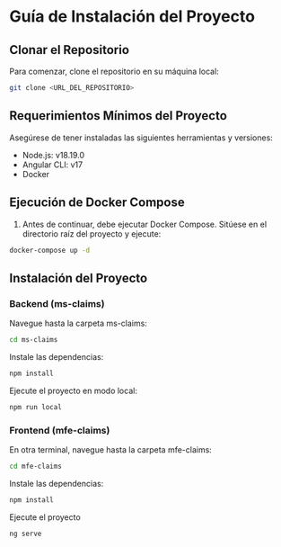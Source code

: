 # Guía de Instalación del Proyecto

## Clonar el Repositorio

Para comenzar, clone el repositorio en su máquina local:

```bash
git clone <URL_DEL_REPOSITORIO>
```

## Requerimientos Mínimos del Proyecto

Asegúrese de tener instaladas las siguientes herramientas y versiones:

- Node.js: v18.19.0
- Angular CLI: v17
- Docker

## Ejecución de Docker Compose

1. Antes de continuar, debe ejecutar Docker Compose. Sitúese en el directorio raíz del proyecto y ejecute:

```bash
docker-compose up -d
```

## Instalación del Proyecto

### Backend (ms-claims)
Navegue hasta la carpeta ms-claims:

```bash
cd ms-claims
```

Instale las dependencias:

```bash
npm install
```

Ejecute el proyecto en modo local:

```bash
npm run local
```

### Frontend (mfe-claims)
En otra terminal, navegue hasta la carpeta mfe-claims:

```bash
cd mfe-claims
```

Instale las dependencias:

```bash
npm install
```

Ejecute el proyecto

```bash
ng serve
```

